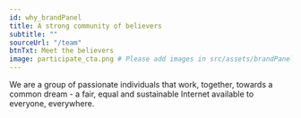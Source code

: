 ```yaml
---
id: why_brandPanel
title: A strong community of believers
subtitle: ""
sourceUrl: "/team"
btnTxt: Meet the believers
image: participate_cta.png # Please add images in src/assets/brandPanel/
---
```


We are a group of passionate individuals that work, together, towards a common dream - a fair, equal and sustainable Internet available to everyone, everywhere.
